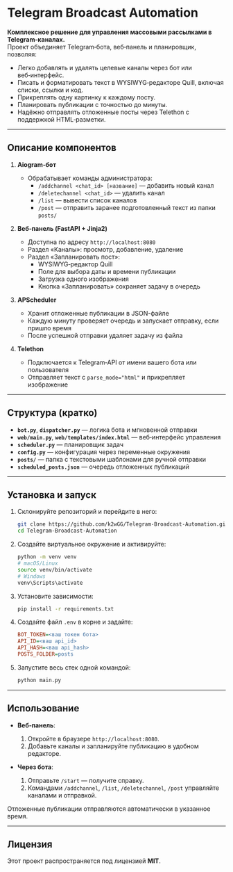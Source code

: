# Telegram Broadcast Automation

**Комплексное решение для управления массовыми рассылками в Telegram‑каналах.**  
Проект объединяет Telegram‑бота, веб‑панель и планировщик, позволяя:

- Легко добавлять и удалять целевые каналы через бот или веб‑интерфейс.  
- Писать и форматировать текст в WYSIWYG‑редакторе Quill, включая списки, ссылки и код.  
- Прикреплять одну картинку к каждому посту.  
- Планировать публикации с точностью до минуты.  
- Надёжно отправлять отложенные посты через Telethon с поддержкой HTML‑разметки.

---

## Описание компонентов

1. **Aiogram‑бот**  
   - Обрабатывает команды администратора:  
     - `/addchannel <chat_id> [название]` — добавить новый канал  
     - `/deletechannel <chat_id>` — удалить канал  
     - `/list` — вывести список каналов  
     - `/post` — отправить заранее подготовленный текст из папки `posts/`

2. **Веб‑панель (FastAPI + Jinja2)**  
   - Доступна по адресу `http://localhost:8080`  
   - Раздел «Каналы»: просмотр, добавление, удаление  
   - Раздел «Запланировать пост»:  
     - WYSIWYG‑редактор Quill  
     - Поле для выбора даты и времени публикации  
     - Загрузка одного изображения  
     - Кнопка «Запланировать» сохраняет задачу в очередь  

3. **APScheduler**  
   - Хранит отложенные публикации в JSON-файле  
   - Каждую минуту проверяет очередь и запускает отправку, если пришло время  
   - После успешной отправки удаляет задачу из файла  

4. **Telethon**  
   - Подключается к Telegram‑API от имени вашего бота или пользователя  
   - Отправляет текст с `parse_mode="html"` и прикрепляет изображение  

---

## Структура (кратко)

- **`bot.py`**, **`dispatcher.py`** — логика бота и мгновенной отправки  
- **`web/main.py`**, **`web/templates/index.html`** — веб‑интерфейс управления  
- **`scheduler.py`** — планировщик задач  
- **`config.py`** — конфигурация через переменные окружения  
- **`posts/`** — папка с текстовыми шаблонами для ручной отправки  
- **`scheduled_posts.json`** — очередь отложенных публикаций  

---

## Установка и запуск

1. Склонируйте репозиторий и перейдите в него:
   ```bash
   git clone https://github.com/k2wGG/Telegram-Broadcast-Automation.git
   cd Telegram-Broadcast-Automation
   ```

2. Создайте виртуальное окружение и активируйте:

   ```bash
   python -m venv venv
   # macOS/Linux
   source venv/bin/activate
   # Windows
   venv\Scripts\activate
   ```

3. Установите зависимости:

   ```bash
   pip install -r requirements.txt
   ```

4. Создайте файл `.env` в корне и задайте:

   ```ini
   BOT_TOKEN=<ваш токен бота>
   API_ID=<ваш api_id>
   API_HASH=<ваш api_hash>
   POSTS_FOLDER=posts
   ```

5. Запустите весь стек одной командой:

   ```bash
   python main.py
   ```

---

## Использование

* **Веб‑панель**:

  1. Откройте в браузере `http://localhost:8080`.
  2. Добавьте каналы и запланируйте публикацию в удобном редакторе.

* **Через бота**:

  1. Отправьте `/start` — получите справку.
  2. Командами `/addchannel`, `/list`, `/deletechannel`, `/post` управляйте каналами и отправкой.

Отложенные публикации отправляются автоматически в указанное время.

---

## Лицензия

Этот проект распространяется под лицензией **MIT**.
